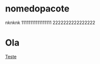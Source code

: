 # nomedopacote

nknknk
11111111111111111
2222222222222222


# Ola
<a href="http://www.pc-click.com.br">Teste</a>
